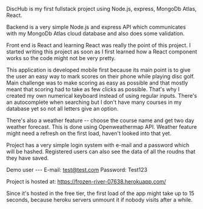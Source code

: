 DiscHub is my first fullstack project using Node.js, express, MongoDb Atlas, React.

Backend is a very simple Node.js and express API which communicates with my MongoDb Atlas cloud database and also does some validation.

Front end is React and learning React was really the point of this project. I started writing this project as soon as I first learned how a React component works so the
code might not be very pretty. 

This application is developed mobile first because its main point is to give the user an easy way to mark scores on their phone while playing disc golf.
Main challenge was to make scoring as easy as possible and that mostly meant that scoring had to take as few clicks as possible. That's why I created my own numerical keyboard instead of using regular inputs.
There's an autocomplete when searching but I don't have many courses in my database yet so not all letters give an option.

There's also a weather feature -- choose the course name and get two day weather forecast. This is done using Openweathermap API. Weather feature might need a refresh on the first load, haven't looked into that yet.

Project has a very simple login system with e-mail and a password which will be hashed. Registered users can also see the data of all the roudns that they have saved.

Demo user --- 
E-mail: test@test.com
Password: Test123


Project is hosted at: https://frozen-river-07638.herokuapp.com/

Since it's hosted in the free tier, the first load of the app might take up to 15 seconds, because heroku servers unmount it if nobody visits after a while.
